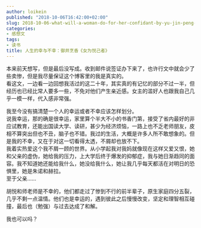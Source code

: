 ```yaml
---
author: loikein
published: "2018-10-06T16:42:00+02:00"
slug: 2018-10-06-what-will-a-woman-do-for-her-confidant-by-yu-jin-peng-xiang
categories:
- 感想文
tags:
- 读书
title: 人生的幸与不幸：御井烹香《女为悦己者》
---
```

本来前天想写，但是最后没写成。收到邮件说签证办下来了，也许行文中就会少了些卖惨，但是我尽量保证这个博客里的我是真实的。  
看这文，一边看一边回想我活过的这二十年，其实真的有记忆的部分不过一半，但经历也已经比常人要多一些，不免对他们产生亲近感。女主的滥好人也跟我自己几乎一模一样，代入感非常强。  
  
我至今没有搞清楚一个人的幸运或者不幸应该怎样划分。  
说我幸运，那的确是很幸运，家里算个半大不小的书香门第，接受了省内最好的非应试教育，还能出国读大学、读研，甚少为经济烦恼，一路上也不乏老师朋友，皮相不算突出但也不丑，脑子也不错。我过的生活，大概是许多人所不敢想象的。但是我的不幸，又在于对这一切看得太透，不屑却也放不下。  
我着实热爱这个我不屑一顾的世界。从小学起我对我妈就像现在这样又爱又恨，她和父亲的虚伪，她给我的压力，上大学后终于爆发的抑郁症，我与她日渐趋同的面容。我不知道她还能给我什么，她没给我什么，她让我几乎每天都活在对明日的恐惧里，她是朱诺和赫拉。  
至于父亲……  
  
胡悦和师老师是不幸的，他们都走过了惨到不行的前半辈子，原生家庭四分五裂，几乎不剩一点温情。他们也是幸运的，遇到彼此之后慢慢改变，坚定和理智相互碰撞，最后也（勉强）与过去达成了和解。  
  
我也可以吗？
